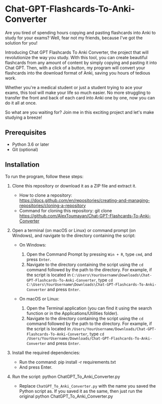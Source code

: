 # Chat-GPT-Flashcards-To-Anki-Converter
Are you tired of spending hours copying and pasting flashcards into Anki to study for your exams? Well, fear not my friends, because I've got the solution for you!

Introducing Chat GPT Flashcards To Anki Converter, the project that will revolutionize the way you study. With this tool, you can create beautiful flashcards from any amount of content by simply copying and pasting it into Chat GPT. Then, with a click of a button, my program will convert your flashcards into the download format of Anki, saving you hours of tedious work.

Whether you're a medical student or just a student trying to ace your exams, this tool will make your life so much easier. No more struggling to transfer the front and back of each card into Anki one by one, now you can do it all at once.

So what are you waiting for? Join me in this exciting project and let's make studying a breeze!

## Prerequisites

- Python 3.6 or later
- Git (optional)

## Installation

To run the program, follow these steps:

1. Clone this repository or download it as a ZIP file and extract it.
   * How to clone a repository: https://docs.github.com/en/repositories/creating-and-managing-repositories/cloning-a-repository
   * Command for cloning this repository: git clone https://github.com/AlexToumayan/Chat-GPT-Flashcards-To-Anki-Converter

2. Open a terminal (on macOS or Linux) or command prompt (on Windows), and navigate to the directory containing the script:

   * On Windows:
     1. Open the Command Prompt by pressing `Win + R`, type `cmd`, and press `Enter`.
     2. Navigate to the directory containing the script using the `cd` command followed by the path to the directory. For example, if the script is located in `C:\Users\YourUsername\Downloads\Chat-GPT-Flashcards-To-Anki-Converter`, type `cd C:\Users\YourUsername\Downloads\Chat-GPT-Flashcards-To-Anki-Converter` and press `Enter`.

   * On macOS or Linux:
     1. Open the Terminal application (you can find it using the search function or in the Applications/Utilities folder).
     2. Navigate to the directory containing the script using the `cd` command followed by the path to the directory. For example, if the script is located in `/Users/YourUsername/Downloads/Chat-GPT-Flashcards-To-Anki-Converter`, type `cd /Users/YourUsername/Downloads/Chat-GPT-Flashcards-To-Anki-Converter` and press `Enter`.


3. Install the required dependencies:
   * Run the command: pip install -r requirements.txt
   * And press Enter.

4. Run the script: python ChatGPT_To_Anki_Converter.py
   * Replace `ChatGPT_To_Anki_Converter.py` with the name you saved the Python script as. If you saved it as the same, then just run the original python ChatGPT_To_Anki_Converter.py
